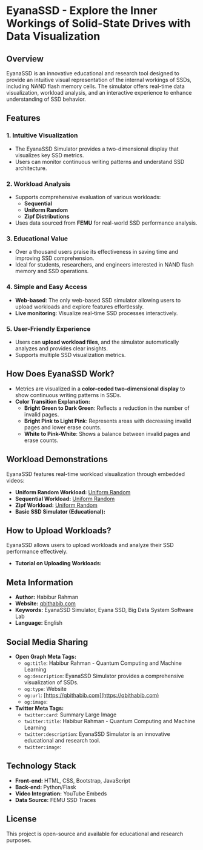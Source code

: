 # EyanaSSD - Explore the Inner Workings of Solid-State Drives with Data Visualization

## Overview

EyanaSSD is an innovative educational and research tool designed to provide an intuitive visual representation of the internal workings of SSDs, including NAND flash memory cells. The simulator offers real-time data visualization, workload analysis, and an interactive experience to enhance understanding of SSD behavior.

## Features

### 1. **Intuitive Visualization**

- The EyanaSSD Simulator provides a two-dimensional display that visualizes key SSD metrics.
- Users can monitor continuous writing patterns and understand SSD architecture.

### 2. **Workload Analysis**

- Supports comprehensive evaluation of various workloads:
  - **Sequential**
  - **Uniform Random**
  - **Zipf Distributions**
- Uses data sourced from **FEMU** for real-world SSD performance analysis.

### 3. **Educational Value**

- Over a thousand users praise its effectiveness in saving time and improving SSD comprehension.
- Ideal for students, researchers, and engineers interested in NAND flash memory and SSD operations.

### 4. **Simple and Easy Access**

- **Web-based**: The only web-based SSD simulator allowing users to upload workloads and explore features effortlessly.
- **Live monitoring**: Visualize real-time SSD processes interactively.

### 5. **User-Friendly Experience**

- Users can **upload workload files**, and the simulator automatically analyzes and provides clear insights.
- Supports multiple SSD visualization metrics.

## How Does EyanaSSD Work?

- Metrics are visualized in a **color-coded two-dimensional display** to show continuous writing patterns in SSDs.
- **Color Transition Explanation:**
  - **Bright Green to Dark Green**: Reflects a reduction in the number of invalid pages.
  - **Bright Pink to Light Pink**: Represents areas with decreasing invalid pages and lower erase counts.
  - **White to Pink-White**: Shows a balance between invalid pages and erase counts.

## Workload Demonstrations

EyanaSSD features real-time workload visualization through embedded videos:

- **Uniform Random Workload:** [Uniform Random](https://www.youtube.com/embed/c4CCnUvB6fU?autoplay=1&mute=1&cc_load_policy=1)
- **Sequential Workload:**  [Uniform Random](https://www.youtube.com/embed/yN9UOzE1oAE?autoplay=1&mute=1&cc_load_policy=1)
- **Zipf Workload:**  [Uniform Random](https://www.youtube.com/embed/f0_XfwO6X6w?autoplay=1&mute=1&cc_load_policy=1)
- **Basic SSD Simulator (Educational):**  

## How to Upload Workloads?

EyanaSSD allows users to upload workloads and analyze their SSD performance effectively.

- **Tutorial on Uploading Workloads:**  

## Meta Information

- **Author:** Habibur Rahman
- **Website:** [qbithabib.com](https://qbithabib.com)
- **Keywords:** EyanaSSD Simulator, Eyana SSD, Big Data System Software Lab
- **Language:** English

## Social Media Sharing

- **Open Graph Meta Tags:**
  - `og:title`: Habibur Rahman - Quantum Computing and Machine Learning
  - `og:description`: EyanaSSD Simulator provides a comprehensive visualization of SSDs.
  - `og:type`: Website
  - `og:url`: [https://qbithabib.com](https://qbithabib.com)
  - `og:image`:  
- **Twitter Meta Tags:**
  - `twitter:card`: Summary Large Image
  - `twitter:title`: Habibur Rahman - Quantum Computing and Machine Learning
  - `twitter:description`: EyanaSSD Simulator is an innovative educational and research tool.
  - `twitter:image`:  

## Technology Stack

- **Front-end:** HTML, CSS, Bootstrap, JavaScript
- **Back-end:** Python/Flask
- **Video Integration:** YouTube Embeds
- **Data Source:** FEMU SSD Traces

## License

This project is open-source and available for educational and research purposes.
